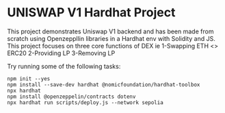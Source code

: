 # UNISWAP V1 Hardhat Project

This project demonstrates Uniswap V1 backend and has been made from scratch using Openzeppllin libraries in a Hardhat env with Solidity and JS. This project focuses on three core functions of DEX ie
1-Swapping ETH <> ERC20
2-Providing LP
3-Removing LP

Try running some of the following tasks:

```shell
npm init --yes
npm install --save-dev hardhat @nomicfoundation/hardhat-toolbox
npx hardhat
npm install @openzeppelin/contracts dotenv
npx hardhat run scripts/deploy.js --network sepolia

```
